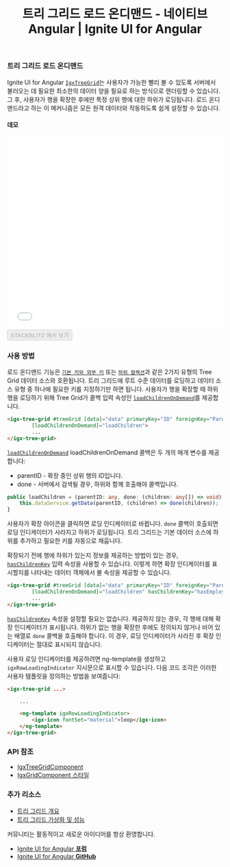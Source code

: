 ﻿---
title: 트리 그리드 로드 온디맨드 - 네이티브 Angular | Ignite UI for Angular
_description: The Ignite UI for Angular Tree Grid provides the necessary tools to load child data on demand when a parent row is expanded. That way the volume of data would be greatly reduced and can be retrieved only when the user needs it.
_keywords: Ignite UI for Angular, UI controls, Angular widgets, web widgets, UI widgets, Angular, Native Angular Components Suite, Native Angular Controls, Native Angular Components Library, Angular Tree Grid component, Angular Tree Table component, Angular Tree Grid control, Angular Tree Table control, Angular High Performance Tree Grid, Angular High Performance Tree Table, Tree Grid, Tree Table
_language: kr
---

### 트리 그리드 로드 온디맨드

Ignite UI for Angular [`IgxTreeGrid`]({environment:angularApiUrl}/classes/igxtreegridcomponent.html)는 사용자가 가능한 빨리 볼 수 있도록 서버에서 불러오는 데 필요한 최소한의 데이터 양을 필요로 하는 방식으로 렌더링할 수 있습니다. 그 후, 사용자가 행을 확장한 후에만 특정 상위 행에 대한 하위가 로딩됩니다. 로드 온디맨드라고 하는 이 메커니즘은 모든 원격 데이터와 작동하도록 쉽게 설정할 수 있습니다.

#### 데모

<div class="sample-container loading" style="height:450px">
    <iframe id="tree-grid-lod-iframe" src='{environment:demosBaseUrl}/tree-grid/treegrid-load-on-demand' width="100%" height="100%" seamless frameBorder="0" onload="onSampleIframeContentLoaded(this);"></iframe>
</div>
<div>
<button data-localize="stackblitz" disabled class="stackblitz-btn" data-iframe-id="tree-grid-lod-iframe" data-demos-base-url="{environment:demosBaseUrl}">STACKBLITZ 에서 보기</button>
</div>
<div class="divider--half"></div>

### 사용 방법

로드 온디맨드 기능은 [`기본 키와 외부 키`](tree-grid.md#primary-and-foreign-keys) 또는 [`하위 컬렉션`](tree-grid.md#child-collection)과 같은 2가지 유형의 Tree Grid 데이터 소스와 호환됩니다. 트리 그리드에 루트 수준 데이터를 로딩하고 데이터 소스 유형 중 하나에 필요한 키를 지정하기만 하면 됩니다. 사용자가 행을 확장할 때 하위 행을 로딩하기 위해 Tree Grid가 콜백 입력 속성인 [`loadChildrenOnDemand`]({environment:angularApiUrl}/classes/igxtreegridcomponent.html#loadchildrenondemand)를 제공합니다.

```html
<igx-tree-grid #treeGrid [data]="data" primaryKey="ID" foreignKey="ParentID"
        [loadChildrenOnDemand]="loadChildren">
        ...
</igx-tree-grid>
```

[`loadChildrenOnDemand`]({environment:angularApiUrl}/classes/igxtreegridcomponent.html#loadchildrenondemand) loadChildrenOnDemand 콜백은 두 개의 매개 변수를 제공합니다:

- parentID - 확장 중인 상위 행의 ID입니다.
- done - 서버에서 검색될 경우, 하위와 함께 호출해야 콜백입니다. 

```typescript
public loadChildren = (parentID: any, done: (children: any[]) => void) => {
    this.dataService.getData(parentID, (children) => done(children));
}
```

사용자가 확장 아이콘을 클릭하면 로딩 인디케이터로 바뀝니다. `done` 콜백이 호출되면 로딩 인디케이터가 사라지고 하위가 로딩됩니다. 트리 그리드는 기본 데이터 소스에 하위를 추가하고 필요한 키를 자동으로 채웁니다. 

확장되기 전에 행에 하위가 있는지 정보를 제공하는 방법이 있는 경우, [`hasChildrenKey`]({environment:angularApiUrl}/classes/igxtreegridcomponent.html#haschildrenkey) 입력 속성을 사용할 수 있습니다. 이렇게 하면 확장 인디케이터를 표시할지를 나타내는 데이터 객체에서 불 속성을 제공할 수 있습니다.

```html
<igx-tree-grid #treeGrid [data]="data" primaryKey="ID" foreignKey="ParentID"
        [loadChildrenOnDemand]="loadChildren" hasChildrenKey="hasEmployees">
        ...
</igx-tree-grid>
```

[`hasChildrenKey`]({environment:angularApiUrl}/classes/igxtreegridcomponent.html#haschildrenkey) 속성을 설정할 필요는 없습니다. 제공하지 않는 경우, 각 행에 대해 확장 인디케이터가 표시됩니다. 하위가 없는 행을 확장한 후에도 정의되지 않거나 비어 있는 배열로 `done` 콜백을 호출해야 합니다. 이 경우, 로딩 인디케이터가 사라진 후 확장 인디케이터는 절대로 표시되지 않습니다.

사용자 로딩 인디케이터를 제공하려면 ng-template을 생성하고 `igxRowLoadingIndicator` 지시문으로 표시할 수 있습니다. 다음 코드 조각은 이러한 사용자 템플릿을 정의하는 방법을 보여줍니다:

```html
<igx-tree-grid ...>

    ...

    <ng-template igxRowLoadingIndicator>
        <igx-icon fontSet="material">loop</igx-icon>
    </ng-template>
</igx-tree-grid>
```

### API 참조

<div class="divider--half"></div>

* [IgxTreeGridComponent]({environment:angularApiUrl}/classes/igxtreegridcomponent.html)
* [IgxGridComponent 스타일]({environment:sassApiUrl}/#function-igx-grid-theme)

### 추가 리소스

<div class="divider--half"></div>

* [트리 그리드 개요](tree-grid.md)
* [트리 그리드 가상화 및 성능](virtualization.md)

<div class="divider--half"></div>
커뮤니티는 활동적이고 새로운 아이디어를 항상 환영합니다.

* [Ignite UI for Angular **포럼**](https://www.infragistics.com/community/forums/f/ignite-ui-for-angular)
* [Ignite UI for Angular **GitHub**](https://github.com/IgniteUI/igniteui-angular)
